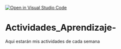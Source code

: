 [![Open in Visual Studio Code](https://classroom.github.com/assets/open-in-vscode-c66648af7eb3fe8bc4f294546bfd86ef473780cde1dea487d3c4ff354943c9ae.svg)](https://classroom.github.com/online_ide?assignment_repo_id=8478593&assignment_repo_type=AssignmentRepo)
# Actividades_Aprendizaje-
Aqui estarán mis actividades de cada semana
